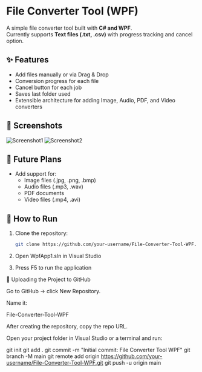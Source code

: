 # File Converter Tool (WPF)

A simple file converter tool built with **C# and WPF**.  
Currently supports **Text files (.txt, .csv)** with progress tracking and cancel option.  

## ✨ Features
- Add files manually or via Drag & Drop
- Conversion progress for each file
- Cancel button for each job
- Saves last folder used
- Extensible architecture for adding Image, Audio, PDF, and Video converters

## 📸 Screenshots
![Screenshot1](screenshots/screenshot1.png)
![Screenshot2](screenshots/screenshot2.png)

## 🚀 Future Plans
- Add support for:
  - Image files (.jpg, .png, .bmp)
  - Audio files (.mp3, .wav)
  - PDF documents
  - Video files (.mp4, .avi)

## 🔧 How to Run
1. Clone the repository:
   ```bash
   git clone https://github.com/your-username/File-Converter-Tool-WPF.git
1. Open WpfApp1.sln in Visual Studio

2. Press F5 to run the application

🚀 Uploading the Project to GitHub

Go to GitHub
 → click New Repository.

Name it:

File-Converter-Tool-WPF


After creating the repository, copy the repo URL.

Open your project folder in Visual Studio or a terminal and run:

git init
git add .
git commit -m "Initial commit: File Converter Tool WPF"
git branch -M main
git remote add origin https://github.com/your-username/File-Converter-Tool-WPF.git
git push -u origin main
